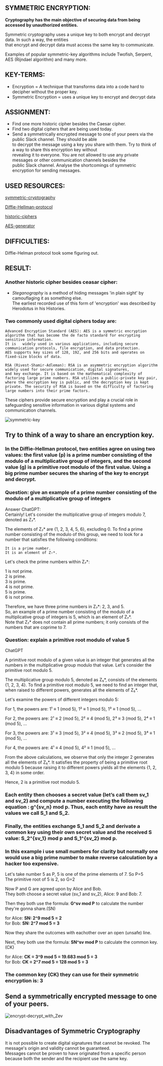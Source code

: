 ## SYMMETRIC ENCRYPTION:

**Cryptography has the main objective of securing data from being accessed by unauthorized entities.**  

Symmetric cryptography uses a unique key to both encrypt and decrypt data. In such a way, the entities  
that encrypt and decrypt data must access the same key to communicate.  

Examples of popular symmetric-key algorithms include Twofish, Serpent, AES (Rijndael algorithm) and many more.  

## KEY-TERMS:

* Encryption = A technique that transforms data into a code hard to decipher without the proper key.
* Symmetric Encryption = uses a unique key to encrypt and decrypt data

## ASSIGNMENT:

* Find one more historic cipher besides the Caesar cipher.
* Find two digital ciphers that are being used today.
* Send a symmetrically encrypted message to one of your peers via the public Slack channel. They should be able  
  to decrypt the message using a key you share with them. Try to think of a way to share this encryption key without  
  revealing it to everyone. You are not allowed to use any private messages or other communication channels besides the  
  public Slack channel. Analyse the shortcomings of symmetric encryption for sending messages.  


## USED RESOURCES:

[symmetric-cryptography](https://www.baeldung.com/cs/symmetric-cryptography)

[Diffie-Hellman-protocol](https://www.comparitech.com/blog/information-security/diffie-hellman-key-exchange/)

[historic-ciphers](https://interestingengineering.com/innovation/11-cryptographic-methods-that-marked-history-from-the-caesar-cipher-to-enigma-code-and-beyond)  

[AES-generator](https://encode-decode.com/aes256-encrypt-online/)  



## DIFFICULTIES:

Diffie-Helman protocol took some figuring out. 

## RESULT:

### Another historic cipher besides ceasar cipher:

* _Steganography_ is a method of hiding messages 'in plain sight' by camouflaging it as something else.  
  The earliest recorded use of this form of 'encryption' was described by Herodotus in his Histories.  

### Two commonly used digital ciphers today are:  

    Advanced Encryption Standard (AES): AES is a symmetric encryption algorithm that has become the de facto standard for encrypting sensitive information.  
    It is   widely used in various applications, including secure communication protocols, file encryption, and data protection.  
    AES supports key sizes of 128, 192, and 256 bits and operates on fixed-size blocks of data.  

    RSA (Rivest-Shamir-Adleman): RSA is an asymmetric encryption algorithm widely used for secure communication, digital signatures,  
    and key exchange. It is based on the mathematical complexity of factoring large prime numbers. RSA utilizes a public-private key pair,  
    where the encryption key is public, and the decryption key is kept private. The security of RSA is based on the difficulty of factoring  
    large numbers into their prime factors.  

These ciphers provide secure encryption and play a crucial role in safeguarding sensitive information in various digital systems and communication channels.  


![symmetric-key](../00_includes/SCREENSHOTS/Security/SEC-03_symm-key.png)

## Try to think of a way to share an encryption key.

### In the Diffie-Hellman protocol, two entities agree on using two values: the first value (p) is a prime number consisting of the modulo of a multiplicative group of integers, and the second value (g) is a primitive root modulo of the first value. Using a big prime number secures the sharing of the key to encrypt and decrypt.   

### Question: give an example of a prime number consisting of the modulo of a multiplicative group of integers  

Answer ChatGPT:  
Certainly! Let's consider the multiplicative group of integers modulo 7, denoted as Z₇*.  

The elements of Z₇* are {1, 2, 3, 4, 5, 6}, excluding 0. To find a prime number consisting of the modulo of this group, we need to look for a number that satisfies the   following conditions:  

    It is a prime number.  
    It is an element of Z₇*.  

Let's check the prime numbers within Z₇*:  

1 is not prime.  
2 is prime.  
3 is prime.  
4 is not prime.  
5 is prime.  
6 is not prime.  

Therefore, we have three prime numbers in Z₇*: 2, 3, and 5.  
So, an example of a prime number consisting of the modulo of a multiplicative group of integers is 5, which is an element of Z₇*.  
Note that Z₇* does not contain all prime numbers; it only consists of the numbers that are coprime to 7.  

### Question: explain a primitive root modulo of value 5
ChatGPT

A primitive root modulo of a given value is an integer that generates all the numbers in the multiplicative group modulo that value. Let's consider the primitive root modulo 5.

The multiplicative group modulo 5, denoted as Z₅*, consists of the elements {1, 2, 3, 4}. To find a primitive root modulo 5, we need to find an integer that, when raised to different powers, generates all the elements of Z₅*.

Let's examine the powers of different integers modulo 5:

For 1, the powers are: 1¹ ≡ 1 (mod 5), 1² ≡ 1 (mod 5), 1³ ≡ 1 (mod 5), ...

For 2, the powers are: 2¹ ≡ 2 (mod 5), 2² ≡ 4 (mod 5), 2³ ≡ 3 (mod 5), 2⁴ ≡ 1 (mod 5), ...

For 3, the powers are: 3¹ ≡ 3 (mod 5), 3² ≡ 4 (mod 5), 3³ ≡ 2 (mod 5), 3⁴ ≡ 1 (mod 5), ...

For 4, the powers are: 4¹ ≡ 4 (mod 5), 4² ≡ 1 (mod 5), ...

From the above calculations, we observe that only the integer 2 generates all the elements of Z₅*. It satisfies the property of being a primitive root modulo 5 because raising it to different powers yields all the elements {1, 2, 3, 4} in some order.

Hence, 2 is a primitive root modulo 5.  

### Each entity then chooses a secret value (let’s call them sv_1 and sv_2) and compute a number executing the following equation : g^{sv_n} mod p. Thus, each entity have as result the values we call S_1 and S_2.

### Finally, the entities exchange S_1 and S_2 and derivate a common key using their own secret value and the received S value: S_2^{sv_1} mod p and S_1^{sv_2} mod p.  

### In this example i use small numbers for clarity but normally one would use a big prime number to make reverse calculation by a hacker too expensive.

Let's take number 5 as P, 5 is one of the prime elements of 7. So P=5  
The primitive root of 5 is 2, so G=2

Now P and G are agreed upon by Alice and Bob.  
They both choose a secret value (sv_1 and sv_2), Alice: 9 and Bob: 7. 

Then they both use the formula: **G^sv mod P** to calculate the number they're gonna share.(SN)

for Alice: **SN: 2^9 mod 5 = 2**  
for Bob: **SN: 2^7 mod 5 = 3**  

Now they share the outcomes with eachother over an open (unsafe) line.  

Next, they both use the formula: **SN^sv mod P** to calculate the common key. (CK)    

for Alice: **CK = 3^9 mod 5 = 19.683 mod 5 = 3**  
for Bob: **CK = 2^7 mod 5 = 128 mod 5 = 3**  

### The common key (CK) they can use for their symmetric encryption is: **3**  

## Send a symmetrically encrypted message to one of your peers.
![encrypt-decrypt_with_Zev](../00_includes/SCREENSHOTS/Security/SEC-04_symm-encrypt.png)

## Disadvantages of Symmetric Cryptography  

It is not possible to create digital signatures that cannot be revoked. The message's origin and validity cannot be guaranteed.  
Messages cannot be proven to have originated from a specific person because both the sender and the recipient use the same key.  


